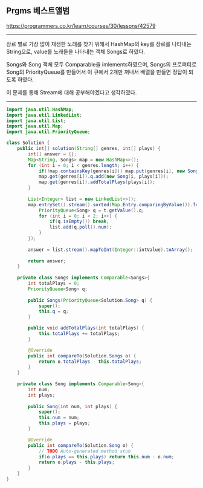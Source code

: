 ## Prgms 베스트앨범
https://programmers.co.kr/learn/courses/30/lessons/42579

******
장르 별로 가장 많이 재생한 노래를 찾기 위해서 HashMap의 key를 장르를 나타내는 String으로, value를 노래들을 나타내는 객체 Songs로 하였다.


Songs와 Song 객체 모두 Comparable을 imlements하였으며, Songs의 프로퍼티로 Song의 PriorityQueue를 만들어서 이 큐에서 2개만 꺼내서 배열을 만들면 정답이 되도록 하였다.


이 문제를 통해 Stream에 대해 공부해야겠다고 생각하였다.
******

```java
import java.util.HashMap;
import java.util.LinkedList;
import java.util.List;
import java.util.Map;
import java.util.PriorityQueue;

class Solution {
    public int[] solution(String[] genres, int[] plays) {
        int[] answer = {};
        Map<String, Songs> map = new HashMap<>();
        for (int i = 0; i < genres.length; i++) {
			if(!map.containsKey(genres[i])) map.put(genres[i], new Songs(new PriorityQueue<Song>()));
			map.get(genres[i]).q.add(new Song(i, plays[i]));
			map.get(genres[i]).addTotalPlays(plays[i]);
		}
        
        List<Integer> list = new LinkedList<>();
        map.entrySet().stream().sorted(Map.Entry.comparingByValue()).forEach(t -> {
        	PriorityQueue<Song> q = t.getValue().q;
        	for (int i = 0; i < 2; i++) {
				if(q.isEmpty()) break;
				list.add(q.poll().num);
			}
        });
        
        answer = list.stream().mapToInt(Integer::intValue).toArray();
        
        return answer;
    }
    
    private class Songs implements Comparable<Songs>{
    	int totalPlays = 0;
    	PriorityQueue<Song> q;
    	
		public Songs(PriorityQueue<Solution.Song> q) {
			super();
			this.q = q;
		}

		public void addTotalPlays(int totalPlays) {
			this.totalPlays += totalPlays;
		}

		@Override
		public int compareTo(Solution.Songs o) {
			return o.totalPlays - this.totalPlays;
		}
    }
    
    private class Song implements Comparable<Song>{
    	int num;
    	int plays;
    	
		public Song(int num, int plays) {
			super();
			this.num = num;
			this.plays = plays;
		}

		@Override
		public int compareTo(Solution.Song o) {
			// TODO Auto-generated method stub
			if(o.plays == this.plays) return this.num - o.num;
			return o.plays - this.plays;
		}
    }
}
```
